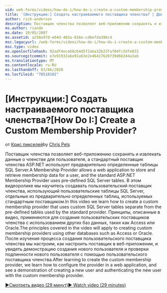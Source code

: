 ```yaml
---
uid: web-forms/videos/how-do-i/how-do-i-create-a-custom-membership-provider
title: '[Инструкции:] Создать настраиваемого поставщика членства? | Документы Майкрософт'
author: rick-anderson
description: Поставщик членства позволяет веб-приложению сохранять и извлекать данные о членстве для пользователя, а стандартный поставщик членства ASP.NET использует предварительное определение...
ms.author: riande
ms.date: 10/05/2007
ms.assetid: a250a97d-e04d-403a-816e-cd6efda396cd
msc.legacyurl: /web-forms/videos/how-do-i/how-do-i-create-a-custom-membership-provider
msc.type: video
ms.openlocfilehash: 92adf4ece68c64d5f2aba32b23faf04fc5dfe031
ms.sourcegitcommit: e7e91932a6e91a63e2e46417626f39d6b244a3ab
ms.translationtype: MT
ms.contentlocale: ru-RU
ms.lasthandoff: 03/06/2020
ms.locfileid: "78510102"
---
```

# <a name="how-do-i-create-a-custom-membership-provider"></a><span data-ttu-id="8277f-104">[Инструкции:] Создать настраиваемого поставщика членства?</span><span class="sxs-lookup"><span data-stu-id="8277f-104">[How Do I:] Create a Custom Membership Provider?</span></span>

<span data-ttu-id="8277f-105">от [Крис пикселей](https://twitter.com/chrispels)</span><span class="sxs-lookup"><span data-stu-id="8277f-105">by [Chris Pels](https://twitter.com/chrispels)</span></span>

<span data-ttu-id="8277f-106">Поставщик членства позволяет веб-приложению сохранять и извлекать данные о членстве для пользователя, а стандартный поставщик членства ASP.NET использует предварительно определенные таблицы SQL Server.</span><span class="sxs-lookup"><span data-stu-id="8277f-106">A Membership Provider allows a web application to store and retrieve membership data for a user, and the standard ASP.NET Membership Provider uses pre-defined SQL Server tables.</span></span> <span data-ttu-id="8277f-107">В этом видеоролике мы научитесь создавать пользовательский поставщик членства, использующий пользовательские таблицы SQL Server, отдельные из предварительно определенных таблиц, используемых стандартным поставщиком.</span><span class="sxs-lookup"><span data-stu-id="8277f-107">In this video we learn how to create a custom membership provider that uses custom SQL Server tables separate from the pre-defined tables used by the standard provider.</span></span> <span data-ttu-id="8277f-108">Принципы, описанные в видео, применяются для создания пользовательских поставщиков членства с использованием других баз данных, таких как Access или Oracle.</span><span class="sxs-lookup"><span data-stu-id="8277f-108">The principles covered in the video will apply to creating custom membership providers using other databases such as Access or Oracle.</span></span> <span data-ttu-id="8277f-109">После изучения процесса создания пользовательского поставщика членства мы настроим, как настроить поставщик в веб-приложении, и увидеть демонстрацию создания нового пользователя и проверки подлинности нового пользователя с помощью пользовательского поставщика членства.</span><span class="sxs-lookup"><span data-stu-id="8277f-109">After learning to create the custom membership provider, we learn how to configure the provider in a web application, and see a demonstration of creating a new user and authenticating the new user with the custom membership provider.</span></span>

[<span data-ttu-id="8277f-110">&#9654;Смотреть видео (29 минут)</span><span class="sxs-lookup"><span data-stu-id="8277f-110">&#9654; Watch video (29 minutes)</span></span>](https://channel9.msdn.com/Blogs/ASP-NET-Site-Videos/how-do-i-create-a-custom-membership-provider)
